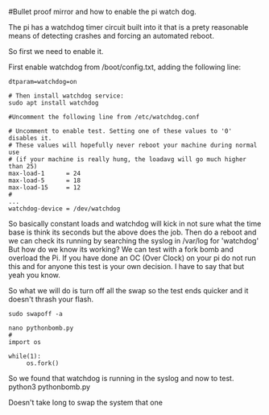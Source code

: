 #Bullet proof mirror and how to enable the pi watch dog.

The pi has a watchdog timer circuit built into it that is a prety reasonable means of detecting crashes and forcing an automated reboot.

So first we need to enable it.

First enable watchdog from /boot/config.txt, adding the following line:
```
dtparam=watchdog=on

# Then install watchdog service:
sudo apt install watchdog

#Uncomment the following line from /etc/watchdog.conf

# Uncomment to enable test. Setting one of these values to '0' disables it.
# These values will hopefully never reboot your machine during normal use
# (if your machine is really hung, the loadavg will go much higher than 25)
max-load-1		= 24
max-load-5		= 18
max-load-15		= 12
#
...
watchdog-device	= /dev/watchdog
```
So basically constant loads and watchdog will kick in not sure what the time base is think its seconds but the above does the job.
Then do a reboot and we can check its running by searching the syslog in /var/log for 'watchdog'
But how do we know its working? We can test with a fork bomb and overload the Pi.
If you have done an OC (Over Clock) on your pi do not run this and for anyone this test is your own decision.
I have to say that but yeah you know.

So what we will do is turn off all the swap so the test ends quicker and it doesn't thrash your flash.
```
sudo swapoff -a

nano pythonbomb.py
#
import os

while(1):
     os.fork()
```
So we found that watchdog is running in the syslog and now to test.
python3 pythonbomb.py

Doesn't take long to swap the system that one 
